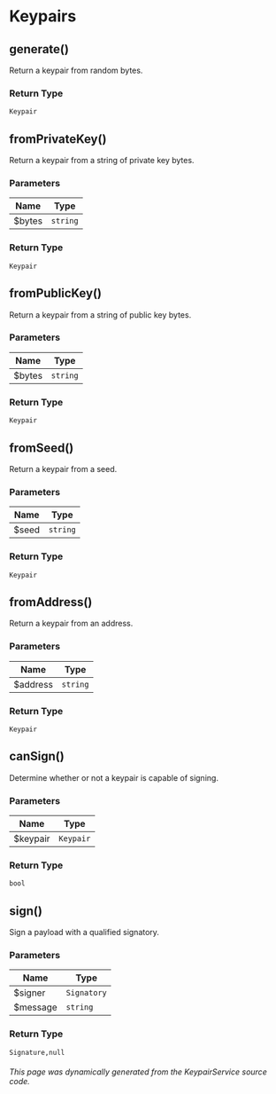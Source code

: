 # Keypairs 

## generate()

Return a keypair from random bytes.

### Return Type

`Keypair`

## fromPrivateKey()

Return a keypair from a string of private key bytes.

### Parameters

| Name | Type |
| ---- | ---- |
| $bytes| `string` |

### Return Type

`Keypair`

## fromPublicKey()

Return a keypair from a string of public key bytes.

### Parameters

| Name | Type |
| ---- | ---- |
| $bytes| `string` |

### Return Type

`Keypair`

## fromSeed()

Return a keypair from a seed.

### Parameters

| Name | Type |
| ---- | ---- |
| $seed| `string` |

### Return Type

`Keypair`

## fromAddress()

Return a keypair from an address.

### Parameters

| Name | Type |
| ---- | ---- |
| $address| `string` |

### Return Type

`Keypair`

## canSign()

Determine whether or not a keypair is capable of signing.

### Parameters

| Name | Type |
| ---- | ---- |
| $keypair| `Keypair` |

### Return Type

`bool`

## sign()

Sign a payload with a qualified signatory.

### Parameters

| Name | Type |
| ---- | ---- |
| $signer| `Signatory` |
| $message| `string` |

### Return Type

`Signature,null`

###### This page was dynamically generated from the KeypairService source code.

